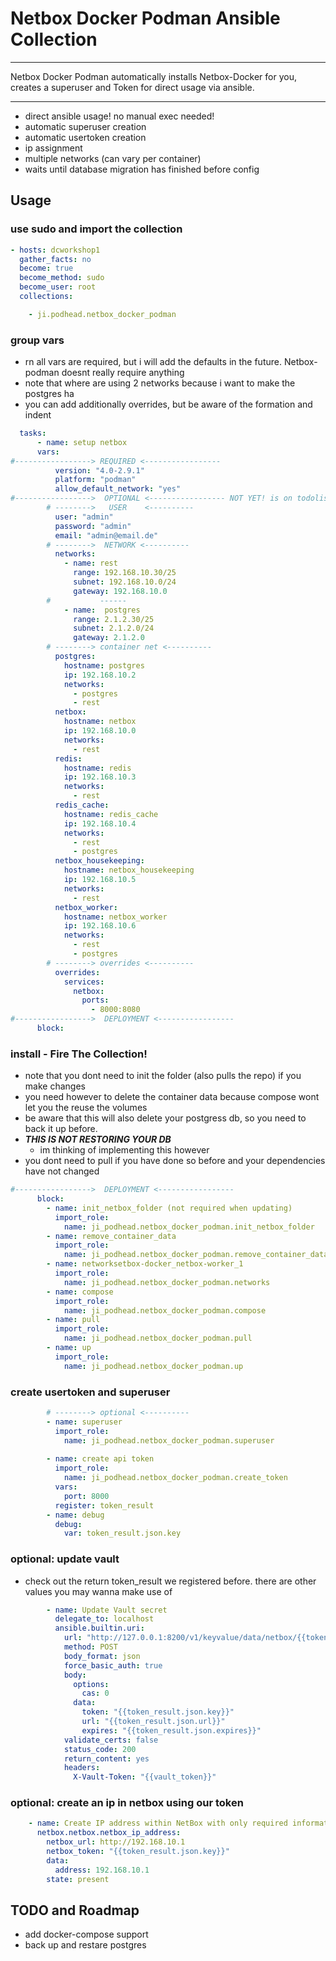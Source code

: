 # Netbox Docker Podman Ansible Collection
  

---
Netbox Docker Podman automatically installs Netbox-Docker for you, creates a superuser and Token for direct usage via ansible.

---
- direct ansible usage! no manual exec needed!
- automatic superuser creation
- automatic usertoken creation
- ip assignment
- multiple networks (can vary per container)
- waits until database migration has finished before config


## Usage

### use sudo and import the collection
```yaml 
- hosts: dcworkshop1
  gather_facts: no
  become: true
  become_method: sudo
  become_user: root
  collections:

    - ji.podhead.netbox_docker_podman 
```

### group vars
- rn all vars are required, but i will add the defaults in the future. Netbox-podman doesnt really require anything
- note that where are using 2 networks because i want to make the postgres ha
- you can add additionally overrides, but be aware of the formation and indent

```yaml 
  tasks:
      - name: setup netbox
      vars:
#-----------------> REQUIRED <-----------------
          version: "4.0-2.9.1"
          platform: "podman" 
          allow_default_network: "yes"
#----------------->  OPTIONAL <----------------- NOT YET! is on todolist
        # -------->   USER    <----------
          user: "admin"
          password: "admin"
          email: "admin@email.de"
        # -------->  NETWORK <----------
          networks: 
            - name: rest
              range: 192.168.10.30/25
              subnet: 192.168.10.0/24
              gateway: 192.168.10.0
        #           ------
            - name:  postgres
              range: 2.1.2.30/25
              subnet: 2.1.2.0/24
              gateway: 2.1.2.0
        # --------> container net <----------  
          postgres:
            hostname: postgres
            ip: 192.168.10.2
            networks:
              - postgres
              - rest
          netbox:
            hostname: netbox
            ip: 192.168.10.0
            networks:
              - rest
          redis:
            hostname: redis
            ip: 192.168.10.3
            networks:
              - rest
          redis_cache:
            hostname: redis_cache
            ip: 192.168.10.4
            networks:
              - rest
              - postgres
          netbox_housekeeping:
            hostname: netbox_housekeeping
            ip: 192.168.10.5
            networks:
              - rest
          netbox_worker:
            hostname: netbox_worker
            ip: 192.168.10.6
            networks:
              - rest
              - postgres
        # --------> overrides <----------
          overrides: 
            services:
              netbox:
                ports: 
                  - 8000:8080
#----------------->  DEPLOYMENT <-----------------
      block:
```

### install - Fire The Collection!
- note that you dont need to init the folder (also pulls the repo) if you make changes
- you need however to delete the container data because compose wont let you the reuse the volumes
- be aware that this will also delete your postgress db, so you need to back it up before. 
- ***THIS IS NOT RESTORING YOUR DB***
  - im thinking of implementing this however
- you dont need to pull if you have done so before and your dependencies have not changed

```yaml
#----------------->  DEPLOYMENT <-----------------
      block:
        - name: init_netbox_folder (not required when updating)
          import_role:
            name: ji_podhead.netbox_docker_podman.init_netbox_folder
        - name: remove_container_data
          import_role:
            name: ji_podhead.netbox_docker_podman.remove_container_data
        - name: networksetbox-docker_netbox-worker_1 
          import_role:
            name: ji_podhead.netbox_docker_podman.networks
        - name: compose
          import_role:
            name: ji_podhead.netbox_docker_podman.compose
        - name: pull
          import_role:
            name: ji_podhead.netbox_docker_podman.pull
        - name: up
          import_role:
            name: ji_podhead.netbox_docker_podman.up
```

### create usertoken and superuser

```yaml
        # --------> optional <----------
        - name: superuser
          import_role:
            name: ji_podhead.netbox_docker_podman.superuser
       
        - name: create api token
          import_role:
            name: ji_podhead.netbox_docker_podman.create_token
          vars:
            port: 8000
          register: token_result
        - name: debug
          debug:
            var: token_result.json.key
```

### optional: update vault
- check out the return token_result we registered before. there are other values you may wanna make use of
```yaml
        - name: Update Vault secret
          delegate_to: localhost
          ansible.builtin.uri:
            url: "http://127.0.0.1:8200/v1/keyvalue/data/netbox/{{token_result.json.user.display}}/{{token_result.json.id}}"
            method: POST
            body_format: json
            force_basic_auth: true
            body:
              options:
                cas: 0
              data:
                token: "{{token_result.json.key}}"
                url: "{{token_result.json.url}}"
                expires: "{{token_result.json.expires}}"
            validate_certs: false
            status_code: 200
            return_content: yes
            headers:
              X-Vault-Token: "{{vault_token}}"

```

### optional: create an ip in netbox using our token

```yaml
    - name: Create IP address within NetBox with only required information
      netbox.netbox.netbox_ip_address:
        netbox_url: http://192.168.10.1
        netbox_token: "{{token_result.json.key}}"
        data:
          address: 192.168.10.1
        state: present
```

## TODO and Roadmap
- add docker-compose support
- back up and restare postgres
